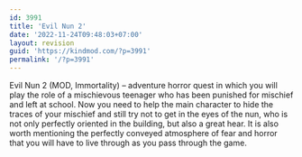 ```yaml
---
id: 3991
title: 'Evil Nun 2'
date: '2022-11-24T09:48:03+07:00'
layout: revision
guid: 'https://kindmod.com/?p=3991'
permalink: '/?p=3991'
---
```


Evil Nun 2 (MOD, Immortality) – adventure horror quest in which you will play the role of a mischievous teenager who has been punished for mischief and left at school. Now you need to help the main character to hide the traces of your mischief and still try not to get in the eyes of the nun, who is not only perfectly oriented in the building, but also a great hear. It is also worth mentioning the perfectly conveyed atmosphere of fear and horror that you will have to live through as you pass through the game.